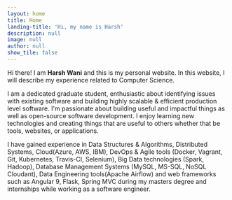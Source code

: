 ```yaml
---
layout: home
title: Home
landing-title: 'Hi, my name is Harsh'
description: null
image: null
author: null
show_tile: false
---
```


Hi there!
I am **Harsh Wani** and this is my personal website.
In this website, I will describe my experience related to Computer Science.

I am a dedicated graduate student, enthusiastic about identifying issues with existing software and building highly scalable & efficient production level software. I'm passionate about building useful and impactful things as well as open-source software development. I enjoy learning new technologies and creating things that are useful to others whether that be tools, websites, or applications.

I have gained experience in Data Structures & Algorithms, Distributed Systems, Cloud(Azure, AWS, IBM), DevOps & Agile tools (Docker, Vagrant, Git, Kubernetes, Travis-CI, Selenium), Big Data technologies (Spark, Hadoop), Database Management Systems (MySQL, MS-SQL, NoSQL Cloudant), Data Engineering tools(Apache Airflow) and web frameworks such as Angular 9, Flask, Spring MVC during my masters degree and internships while working as a software engineer.

